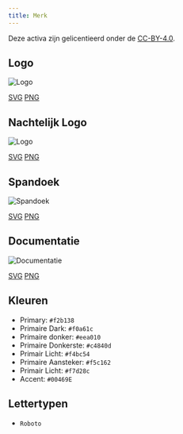 ```yaml
---
title: Merk
---
```


Deze activa zijn gelicentieerd onder de [CC-BY-4.0](https://github.com/LinwoodCloud/Butterfly/blob/develop/BRANDING_LICENSE).

## Logo

![Logo](/img/logo.svg)

[SVG](/img/logo.svg) [PNG](/img/logo.png)

## Nachtelijk Logo

![Logo](/img/nightly.svg)

[SVG](/img/nightly.svg) [PNG](/img/nightly.png)

## Spandoek

![Spandoek](/img/banner.svg)

[SVG](/img/banner.svg) [PNG](/img/banner.png)

## Documentatie

![Documentatie](/img/docs.svg)

[SVG](/img/docs.svg) [PNG](/img/docs.png)

## Kleuren

* Primary: `#f2b138`
* Primaire Dark: `#f0a61c`
* Primaire donker: `#eea010`
* Primaire Donkerste: `#c4840d`
* Primair Licht: `#f4bc54`
* Primaire Aansteker: `#f5c162`
* Primair Licht: `#f7d28c`
* Accent: `#00469E`

## Lettertypen

* `Roboto`
